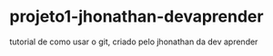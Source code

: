 # projeto1-jhonathan-devaprender
tutorial de como usar o git, criado pelo jhonathan da dev aprender
